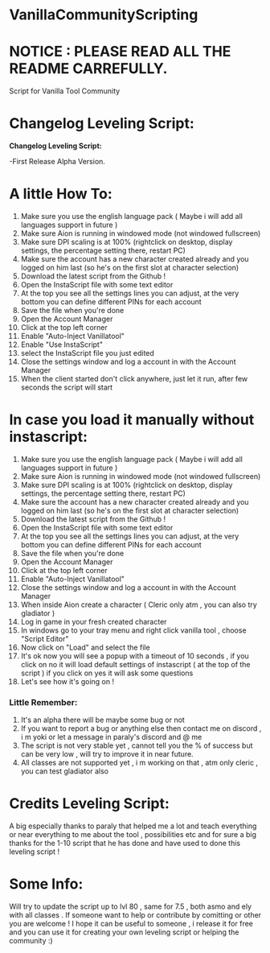 # VanillaCommunityScripting

# NOTICE : PLEASE READ ALL THE README CARREFULLY.

Script for Vanilla Tool Community

<b><h1>Changelog Leveling Script:</h1></b>


<b>Changelog Leveling Script:</b>

-First Release Alpha Version.


<b><h1>A little How To:</h1></b>

1. Make sure you use the english language pack ( Maybe i will add all languages support in future ) 
2. Make sure Aion is running in windowed mode (not windowed fullscreen)
3. Make sure DPI scaling is at 100% (rightclick on desktop, display settings, the percentage setting there, restart PC)
4. Make sure the account has a new character created already and you logged on him last (so he's on the first slot at character selection)
5. Download the latest script from the Github !
6. Open the InstaScript file with some text editor
7. At the top you see all the settings lines you can adjust, at the very bottom you can define different PINs for each account
8. Save the file when you're done
9. Open the Account Manager
10. Click at the top left corner
11. Enable "Auto-Inject Vanillatool"
12. Enable "Use InstaScript"
13. select the InstaScript file you just edited
14. Close the settings window and log a account in with the Account Manager
15. When the client started don't click anywhere, just let it run, after few seconds the script will start

<b><h1>In case you load it manually without instascript:</h1></b>

1. Make sure you use the english language pack ( Maybe i will add all languages support in future ) 
2. Make sure Aion is running in windowed mode (not windowed fullscreen)
3. Make sure DPI scaling is at 100% (rightclick on desktop, display settings, the percentage setting there, restart PC)
4. Make sure the account has a new character created already and you logged on him last (so he's on the first slot at character selection)
5. Download the latest script from the Github !
6. Open the InstaScript file with some text editor
7. At the top you see all the settings lines you can adjust, at the very bottom you can define different PINs for each account
8. Save the file when you're done
9. Open the Account Manager
10. Click at the top left corner
11. Enable "Auto-Inject Vanillatool"
12. Close the settings window and log a account in with the Account Manager
13. When inside Aion create a character ( Cleric only atm , you can also try gladiator )
14. Log in game in your fresh created character
15. In windows go to your tray menu and right click vanilla tool , choose "Script Editor"
16. Now click on "Load" and select the file
17. It's ok now you will see a popup with a timeout of 10 seconds , if you click on no it will load default settings of instascript ( at the top of the script ) if you click on yes it will ask some questions
18. Let's see how it's going on ! 

<b><h3>Little Remember:</h3></b>

1. It's an alpha there will be maybe some bug or not
2. If you want to report a bug or anything else then contact me on discord , i m yoki or let a message in paraly's discord and @ me
3. The script is not very stable yet , cannot tell you the % of success but can be very low , will try to improve it in near future.
4. All classes are not supported yet , i m working on that , atm only cleric , you can test gladiator also

<b><h1>Credits Leveling Script:</h1></b>

A big especially thanks to paraly that helped me a lot and teach everything or near everything to me about the tool , possibilities etc and for sure a big thanks for the 1-10 script that he has done and have used to done this leveling script !

<b><h1>Some Info:</h1></b>

Will try to update the script up to lvl 80 , same for 7.5 , both asmo and ely with all classes .
If someone want to help or contribute by comitting or other you are welcome !
I hope it can be useful to someone , i release it for free and you can use it for creating your own leveling script or helping the community :)
